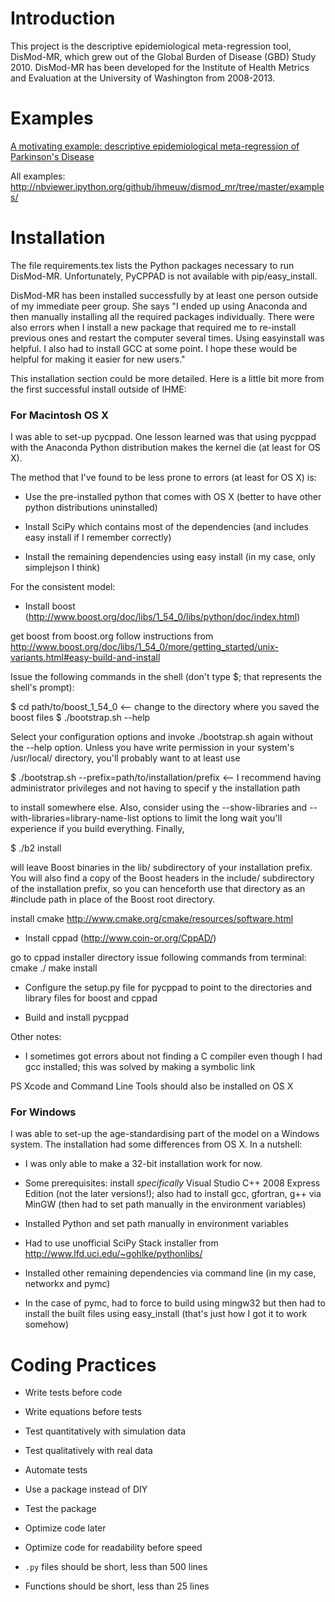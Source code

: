 Introduction
============

This project is the descriptive epidemiological meta-regression tool,
DisMod-MR, which grew out of the Global Burden of Disease (GBD) Study
2010.  DisMod-MR has been developed for the Institute of Health
Metrics and Evaluation at the University of Washington from 2008-2013.

Examples
========

[A motivating example: descriptive epidemiological meta-regression of Parkinson's Disease](http://nbviewer.ipython.org/github/ihmeuw/dismod_mr/blob/master/examples/pd_sim_data.ipynb)

All examples: http://nbviewer.ipython.org/github/ihmeuw/dismod_mr/tree/master/examples/

Installation
============

The file requirements.tex lists the Python packages necessary to run
DisMod-MR.  Unfortunately, PyCPPAD is not available with
pip/easy_install.

DisMod-MR has been installed successfully by at least one person outside of
my immediate peer group.  She says "I ended up using Anaconda and then
manually installing all the required packages individually. There were
also errors when I install a new package that required me to
re-install previous ones and restart the computer several times. Using
easyinstall was helpful. I also had to install GCC at some point. I
hope these would be helpful for making it easier for new users."

This installation section could be more detailed. Here is a little bit
more from the first successful install outside of IHME:

### For Macintosh OS X

I was able to set-up pycppad. One lesson learned was that using
pycppad with the Anaconda Python distribution makes the kernel die (at
least for OS X).

The method that I've found to be less prone to errors (at least for OS
X) is:

- Use the pre-installed python that comes with OS X (better to have
  other python distributions uninstalled)

- Install SciPy which contains most of the dependencies (and includes
  easy install if I remember correctly)

- Install the remaining dependencies using easy install (in my case,
  only simplejson I think)

For the consistent model:

- Install boost
  (http://www.boost.org/doc/libs/1_54_0/libs/python/doc/index.html)

get boost from boost.org follow instructions from
http://www.boost.org/doc/libs/1_54_0/more/getting_started/unix-variants.html#easy-build-and-install

Issue the following commands in the shell (don't type $; that represents the shell's prompt):

$ cd path/to/boost_1_54_0 <-- change to the directory where you saved the boost files
$ ./bootstrap.sh --help

Select your configuration options and invoke ./bootstrap.sh again without the --help option. Unless you have write permission in your system's /usr/local/ directory, you'll probably want to at least use

$ ./bootstrap.sh --prefix=path/to/installation/prefix <-- I recommend having administrator privileges and not having to specif
y the installation path

to install somewhere else. Also, consider using the --show-libraries and --with-libraries=library-name-list options to limit the long wait you'll experience if you build everything. Finally,

$ ./b2 install

will leave Boost binaries in the lib/ subdirectory of your installation prefix. You will also find a copy of the Boost headers in the include/ subdirectory of the installation prefix, so you can henceforth use that directory as an #include path in place of the Boost root directory.

install cmake
http://www.cmake.org/cmake/resources/software.html


- Install cppad (http://www.coin-or.org/CppAD/)

go to cppad installer directory
issue following commands from terminal:
cmake ./
make install


- Configure the setup.py file for pycppad to point to the directories
  and library files for boost and cppad

- Build and install pycppad

Other notes:

- I sometimes got errors about not finding a C compiler even though I
  had gcc installed; this was solved by making a symbolic link

PS Xcode and Command Line Tools should also be installed on OS X

### For Windows

I was able to set-up the age-standardising part of the model on a
Windows system. The installation had some differences from OS X. In a
nutshell:

- I was only able to make a 32-bit installation work for now.

- Some prerequisites: install *specifically* Visual Studio C++ 2008
  Express Edition (not the later versions!); also had to install gcc,
  gfortran, g++ via MinGW (then had to set path manually in the
  environment variables)

- Installed Python and set path manually in environment variables

- Had to use unofficial SciPy Stack installer from
  http://www.lfd.uci.edu/~gohlke/pythonlibs/

- Installed other remaining dependencies via command line (in my case,
  networkx and pymc)

- In the case of pymc, had to force to build using mingw32 but then
  had to install the built files using easy_install (that's just how I
  got it to work somehow)


Coding Practices
================

* Write tests before code
* Write equations before tests

* Test quantitatively with simulation data
* Test qualitatively with real data
* Automate tests

* Use a package instead of DIY
* Test the package

* Optimize code later
* Optimize code for readability before speed

* `.py` files should be short, less than 500 lines
* Functions should be short, less than 25 lines
